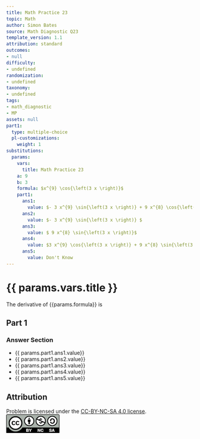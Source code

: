 ```yaml
---
title: Math Practice 23
topic: Math
author: Simon Bates
source: Math Diagnostic Q23
template_version: 1.1
attribution: standard
outcomes:
- null
difficulty:
- undefined
randomization:
- undefined
taxonomy:
- undefined
tags:
- math_diagnostic
- MP
assets: null
part1:
  type: multiple-choice
  pl-customizations:
    weight: 1
substitutions:
  params:
    vars:
      title: Math Practice 23
    a: 9
    b: 3
    formula: $x^{9} \cos{\left(3 x \right)}$
    part1:
      ans1:
        value: $- 3 x^{9} \sin{\left(3 x \right)} + 9 x^{8} \cos{\left(3 x \right)}$
      ans2:
        value: $- 3 x^{9} \sin{\left(3 x \right)} $
      ans3:
        value: $ 9 x^{8} \sin{\left(3 x \right)}$
      ans4:
        value: $3 x^{9} \cos{\left(3 x \right)} + 9 x^{8} \sin{\left(3 x \right)}$
      ans5:
        value: Don't Know
---
```

# {{ params.vars.title }}
The derivative of {{params.formula}} is

## Part 1

### Answer Section

- {{ params.part1.ans1.value}}
- {{ params.part1.ans2.value}}
- {{ params.part1.ans3.value}}
- {{ params.part1.ans4.value}}
- {{ params.part1.ans5.value}}

## Attribution

Problem is licensed under the [CC-BY-NC-SA 4.0 license](https://creativecommons.org/licenses/by-nc-sa/4.0/).<br> ![The Creative Commons 4.0 license requiring attribution-BY, non-commercial-NC, and share-alike-SA license.](https://raw.githubusercontent.com/firasm/bits/master/by-nc-sa.png)